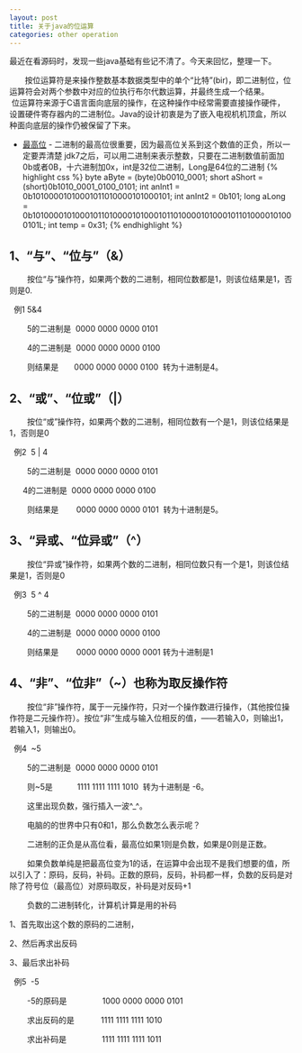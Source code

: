 ```yaml
---
layout: post
title: 关于java的位运算
categories: other operation
---
```


最近在看源码时，发现一些java基础有些记不清了。今天来回忆，整理一下。

       按位运算符是来操作整数基本数据类型中的单个“比特”(bir)，即二进制位，位运算符会对两个参数中对应的位执行布尔代数运算，并最终生成一个结果。
       位运算符来源于C语言面向底层的操作，在这种操作中经常需要直接操作硬件，设置硬件寄存器内的二进制位。Java的设计初衷是为了嵌入电视机机顶盒，所以种面向底层的操作仍被保留了下来。

- [最高位](https://blog.csdn.net/a781568222/article/details/52076427) - 二进制的最高位很重要，因为最高位关系到这个数值的正负，所以一定要弄清楚
  jdk7之后，可以用二进制来表示整数，只要在二进制数值前面加 0b或者0B，十六进制加0x，int是32位二进制，Long是64位的二进制
{% highlight css %}
     byte aByte = (byte)0b0010_0001;
     short aShort = (short)0b1010_0001_0100_0101;
     int anInt1 = 0b10100001010001011010000101000101;
     int anInt2 = 0b101;
     long aLong = 0b1010000101000101101000010100010110100001010001011010000101000101L;
     int temp = 0x31;
{% endhighlight %}

## 1、“与”、“位与”（&）

        按位“与”操作符，如果两个数的二进制，相同位数都是1，则该位结果是1，否则是0.

  例1 5&4

        5的二进制是  0000 0000 0000 0101

        4的二进制是  0000 0000 0000 0100

        则结果是       0000 0000 0000 0100  转为十进制是4。

## 2、“或”、“位或”（|）

        按位“或”操作符，如果两个数的二进制，相同位数有一个是1，则该位结果是1，否则是0

  例2  5 | 4

        5的二进制是  0000 0000 0000 0101

      4的二进制是  0000 0000 0000 0100

        则结果是        0000 0000 0000 0101  转为十进制是5。

## 3、“异或、“位异或”（^）

        按位“异或”操作符，如果两个数的二进制，相同位数只有一个是1，则该位结果是1，否则是0

  例3  5 ^ 4

        5的二进制是  0000 0000 0000 0101

        4的二进制是  0000 0000 0000 0100

        则结果是        0000 0000 0000 0001 转为十进制是1 

## 4、“非”、“位非”（~）也称为取反操作符

        按位“非”操作符，属于一元操作符，只对一个操作数进行操作，（其他按位操作符是二元操作符）。按位“非”生成与输入位相反的值，——若输入0，则输出1，若输入1，则输出0。

  例4  ~5

        5的二进制是  0000 0000 0000 0101

        则~5是           1111 1111 1111 1010  转为十进制是 -6。



        这里出现负数，强行插入一波^_^。

        电脑的的世界中只有0和1，那么负数怎么表示呢？

        二进制的正负是从高位看，最高位如果1则是负数，如果是0则是正数。

        如果负数单纯是把最高位变为1的话，在运算中会出现不是我们想要的值，所以引入了：原码，反码，补码。正数的原码，反码，补码都一样，负数的反码是对除了符号位（最高位）对原码取反，补码是对反码+1

        负数的二进制转化，计算机计算是用的补码

1、首先取出这个数的原码的二进制，

2、然后再求出反码

3、最后求出补码


  例5  -5

        -5的原码是                1000 0000 0000 0101

        求出反码的是            1111 1111 1111 1010

        求出补码是                1111 1111 1111 1011

<div id="gitalk-container-java-operation"></div>

<script>
  $(document).ready(function() {
    window.initOperationComment();
  })
</script>